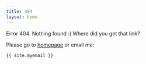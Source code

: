 ```yaml
---
title: 404
layout: home
---
```


Error 404. Nothing found :( Where did you get that link?

Please go to [homepage](/) or email me:

    {{ site.myemail }}

